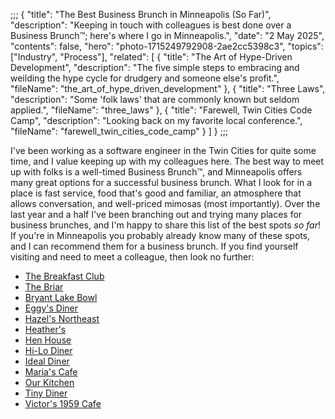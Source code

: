 ;;;
{
	"title": "The Best Business Brunch in Minneapolis (So Far)",
	"description": "Keeping in touch with colleagues is best done over a Business Brunch™; here's where I go in Minneapolis.",
	"date": "2 May 2025",
	"contents": false,
	"hero": "photo-1715249792908-2ae2cc5398c3",
    "topics": ["Industry", "Process"],
    "related": [
		{ "title": "The Art of Hype-Driven Development", "description": "The five simple steps to embracing and weilding the hype cycle for drudgery and someone else's profit.", "fileName": "the_art_of_hype_driven_development" },
		{ "title": "Three Laws", "description": "Some 'folk laws' that are commonly known but seldom applied.", "fileName": "three_laws" },
		{ "title": "Farewell, Twin Cities Code Camp", "description": "Looking back on my favorite local conference.", "fileName": "farewell_twin_cities_code_camp" }
    ]
}
;;;

I've been working as a software engineer in the Twin Cities for quite some time, and I value keeping up with my colleagues here. The best way to meet up with folks is a well-timed Business Brunch™, and Minneapolis offers many great options for a successful business brunch. What I look for in a place is fast service, food that's good and familiar, an atmosphere that allows conversation, and well-priced mimosas (most importantly). Over the last year and a half I've been branching out and trying many places for business brunches, and I'm happy to share this list of the best spots _so far_! If you're in Minneapolis you probably already know many of these spots, and I can recommend them for a business brunch. If you find yourself visiting and need to meet a colleague, then look no further:

* [The Breakfast Club](https://thebreakfastclubmpls.com/)
* [The Briar](https://www.briarbar.com/)
* [Bryant Lake Bowl](https://www.bryantlakebowl.com/)
* [Eggy's Diner](https://www.eggysdiner.com/)
* [Hazel's Northeast](https://www.hazelsnortheast.com/)
* [Heather's](https://www.heathersmpls.com/)
* [Hen House](https://www.henhouseeatery.com/)
* [Hi-Lo Diner](https://www.hi-lo-diner.com/)
* [Ideal Diner](https://maps.app.goo.gl/Rf2bCoqYsy1aLi5J6)
* [Maria's Cafe](https://mariascafe.com/)
* [Our Kitchen](http://www.our-kitchen.com/)
* [Tiny Diner](https://www.tinydiner.com/)
* [Victor's 1959 Cafe](https://www.victors1959cafe.com/)
